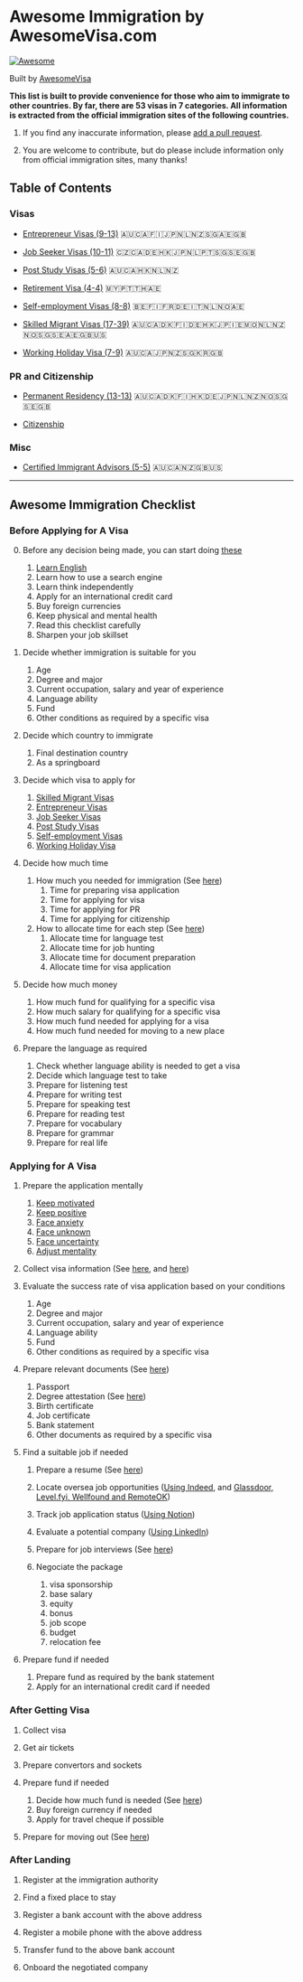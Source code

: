 # Awesome Immigration by AwesomeVisa.com

[![Awesome](https://awesome.re/badge-flat2.svg)](https://awesome.re)

Built by [AwesomeVisa](https://awesomevisa.com)

__This list is built to provide convenience for those who aim to immigrate to other countries. By far, there are 53 visas in 7 categories. All information is extracted from the official immigration sites of the following countries.__

1. If you find any inaccurate information, please [add a pull request](https://github.com/AwesomeVisa/awesome-immigration/pulls).

2. You are welcome to contribute, but do please include information only from official immigration sites, many thanks!

## Table of Contents

### Visas

- [Entrepreneur Visas (9-13)](https://github.com/AwesomeVisa/awesome-immigration/blob/master/entrepreneur.md) 🇦🇺🇨🇦🇫🇮🇯🇵🇳🇱🇳🇿🇸🇬🇦🇪🇬🇧

- [Job Seeker Visas (10-11)](https://github.com/AwesomeVisa/awesome-immigration/blob/master/jobseeker.md) 🇨🇿🇨🇦🇩🇪🇭🇰🇯🇵🇳🇱🇵🇹🇸🇬🇸🇪🇬🇧

- [Post Study Visas (5-6)](https://github.com/AwesomeVisa/awesome-immigration/blob/master/post_study.md) 🇦🇺🇨🇦🇭🇰🇳🇱🇳🇿

- [Retirement Visa (4-4)](https://github.com/AwesomeVisa/awesome-immigration/blob/master/retirement.md) 🇲🇾🇵🇹🇹🇭🇦🇪

- [Self-employment Visas (8-8)](https://github.com/AwesomeVisa/awesome-immigration/blob/master/self_employment.md) 🇧🇪🇫🇮🇫🇷🇩🇪🇮🇹🇳🇱🇳🇴🇦🇪

- [Skilled Migrant Visas (17-39)](https://github.com/AwesomeVisa/awesome-immigration/blob/master/skilled.md) 🇦🇺🇨🇦🇩🇰🇫🇮🇩🇪🇭🇰🇯🇵🇮🇪🇲🇴🇳🇱🇳🇿🇳🇴🇸🇬🇸🇪🇦🇪🇬🇧🇺🇸

- [Working Holiday Visa (7-9)](https://github.com/AwesomeVisa/awesome-immigration/blob/master/whv.md) 🇦🇺🇨🇦🇯🇵🇳🇿🇸🇬🇰🇷🇬🇧

### PR and Citizenship

- [Permanent Residency (13-13)](https://github.com/AwesomeVisa/awesome-immigration/blob/master/PR.md) 🇦🇺🇨🇦🇩🇰🇫🇮🇭🇰🇩🇪🇯🇵🇳🇱🇳🇿🇳🇴🇸🇬🇸🇪🇬🇧

- [Citizenship](https://github.com/AwesomeVisa/awesome-immigration/blob/master/citizenship.md)

### Misc

- [Certified Immigrant Advisors (5-5)](https://github.com/AwesomeVisa/awesome-immigration/blob/master/advisor.md) 🇦🇺🇨🇦🇳🇿🇬🇧🇺🇸

---

## Awesome Immigration Checklist

### Before Applying for A Visa

0. Before any decision being made, you can start doing [these](https://letters.acacess.com/exodus-2-7/)

   1. [Learn English](https://letters.acacess.com/exodus-2-10/)
   2. Learn how to use a search engine
   3. Learn think independently
   4. Apply for an international credit card
   5. Buy foreign currencies
   6. Keep physical and mental health
   7. Read this checklist carefully
   8. Sharpen your job skillset

2. Decide whether immigration is suitable for you

   1. Age
   2. Degree and major
   3. Current occupation, salary and year of experience
   4. Language ability
   5. Fund
   6. Other conditions as required by a specific visa

3. Decide which country to immigrate

   1. Final destination country
   2. As a springboard 

4. Decide which visa to apply for

   1. [Skilled Migrant Visas](https://github.com/AwesomeVisa/awesome-immigration/blob/master/skilled.md)
   2. [Entrepreneur Visas](https://github.com/AwesomeVisa/awesome-immigration/blob/master/entrepreneur.md)
   3. [Job Seeker Visas](https://github.com/AwesomeVisa/awesome-immigration/blob/master/jobseeker.md)
   4. [Post Study Visas](https://github.com/AwesomeVisa/awesome-immigration/blob/master/post_study.md)
   5. [Self-employment Visas](https://github.com/AwesomeVisa/awesome-immigration/blob/master/self_employment.md)
   6. [Working Holiday Visa](https://github.com/AwesomeVisa/awesome-immigration/blob/master/whv.md)
  
5. Decide how much time

   1. How much you needed for immigration (See [here](https://letters.acacess.com/exodus-2-19/))
      1. Time for preparing visa application
      2. Time for applying for visa
      3. Time for applying for PR
      4. Time for applying for citizenship 
   3. How to allocate time for each step (See [here](https://letters.acacess.com/exodus-2-17/))
      1. Allocate time for language test
      2. Allocate time for job hunting
      3. Allocate time for document preparation
      4. Allocate time for visa application
     
6. Decide how much money

    1. How much fund for qualifying for a specific visa
    2. How much salary for qualifying for a specific visa
    3. How much fund needed for applying for a visa
    4. How much fund needed for moving to a new place

8. Prepare the language as required

   1. Check whether language ability is needed to get a visa
   2. Decide which language test to take
   3. Prepare for listening test
   4. Prepare for writing test
   5. Prepare for speaking test
   6. Prepare for reading test
   7. Prepare for vocabulary
   8. Prepare for grammar
   9. Prepare for real life

### Applying for A Visa

1. Prepare the application mentally
   1. [Keep motivated](https://letters.acacess.com/exodus-2-22/)
   2. [Keep positive](https://letters.acacess.com/exodus-2-16/)
   3. [Face anxiety](https://letters.acacess.com/exodus-2-11/)
   4. [Face unknown](https://letters.acacess.com/exodus-2-9/)
   5. [Face uncertainty](https://letters.acacess.com/exodus-1-15/)
   6. [Adjust mentality](https://letters.acacess.com/exodus-1-4/)

2. Collect visa information (See [here](https://letters.acacess.com/exodus-2-1/), and [here](https://letters.acacess.com/exodus-03/))

3. Evaluate the success rate of visa application based on your conditions

   1. Age
   2. Degree and major
   3. Current occupation, salary and year of experience
   4. Language ability
   5. Fund
   6. Other conditions as required by a specific visa

4. Prepare relevant documents (See [here](https://letters.acacess.com/exodus-2-21/))

   1. Passport
   2. Degree attestation (See [here](https://letters.acacess.com/exodus-2-23/))
   3. Birth certificate
   4. Job certificate
   5. Bank statement
   6. Other documents as required by a specific visa

5. Find a suitable job if needed

   1. Prepare a resume (See [here](https://letters.acacess.com/exodus-06/))
   2. Locate oversea job opportunities ([Using Indeed](https://letters.acacess.com/exodus-02/), and [Glassdoor, Level.fyi, Wellfound and RemoteOK](https://letters.acacess.com/exodus-2-14/))
   3. Track job application status ([Using Notion](https://letters.acacess.com/exodus-2-8/))
   4. Evaluate a potential company ([Using LinkedIn](https://letters.acacess.com/exodus-2-4/))
   5. Prepare for job interviews (See [here](https://letters.acacess.com/exodus-09/))
   6. Negociate the package

      1. visa sponsorship
      2. base salary
      3. equity
      4. bonus
      5. job scope
      6. budget
      7. relocation fee

6. Prepare fund if needed
   
   1. Prepare fund as required by the bank statement
   2. Apply for an international credit card if needed

### After Getting Visa

1. Collect visa 

2. Get air tickets

3. Prepare convertors and sockets

4. Prepare fund if needed
   
   1. Decide how much fund is needed (See [here](https://letters.acacess.com/exodus-2-3/))
   2. Buy foreign currency if needed
   3. Apply for travel cheque if possible
  
5. Prepare for moving out (See [here](https://letters.acacess.com/exodus-2-25/))

### After Landing

1. Register at the immigration authority

2. Find a fixed place to stay

3. Register a bank account with the above address

4. Register a mobile phone with the above address

5. Transfer fund to the above bank account

6. Onboard the negotiated company
